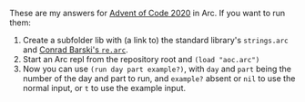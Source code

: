 These are my answers for [Advent of Code 2020](https://adventofcode.org/) in Arc. If you want to run them:
1. Create a subfolder lib with (a link to) the standard library's `strings.arc` and [Conrad Barski's `re.arc`](http://www.lisperati.com/arc/regex.html).
2. Start an Arc repl from the repository root and `(load "aoc.arc")`
3. Now you can use `(run day part example?)`, with `day` and `part` being the number of the day and part to run, and `example?` absent or `nil` to use the normal input, or `t` to use the example input.
